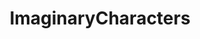---
title: ImaginaryCharacters
crosslinks:
- armoredwomen
- alternativeart
- ImaginaryTechnology
- AskReddit
- Art
---